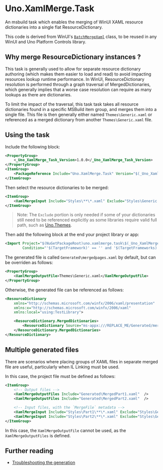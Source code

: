 # Uno.XamlMerge.Task
An msbuild task which enables the merging of WinUI XAML resource dictionaries into a single flat ResourceDictionary.

This code is derived from WinUI's [`BatchMergeXaml`](https://github.com/microsoft/microsoft-ui-xaml/blob/a1ace7957abc19bce86141203560e15a737ccac7/tools/CustomTasks/BatchMergeXaml.cs) class, to be reused in any WinUI and Uno Platform Controls library.

## Why merge ResourceDictionary instances ?
This task is generally used to allow for separate resource dictionary authoring (which makes them easier to load and read) to avoid impacting resources lookup runtime performance. In WinUI, ResourceDictionary resolution is performed through a graph traversal of MergedDictionaries, which generally implies that a worse case resolution can require as many lookups as there are dictionaries.

To limit the impact of the traversal, this task task takes all resource dictionaries found in a specific MSBuild item group, and merges them into a single file. This file is then generally either named `Themes\Generic.xaml` or referenced as a merged dictionary from another `Themes\Generic.xaml` file.

## Using the task

Include the following block:

```xml
<PropertyGroup>
    <_Uno_XamlMerge_Task_Version>1.0.0</_Uno_XamlMerge_Task_Version>
</PropertyGroup>
<ItemGroup>
    <PackageReference Include="Uno.XamlMerge.Task" Version="$(_Uno_XamlMerge_Task_Version)" />
</ItemGroup>
```

Then select the resource dictionaries to be merged:
```xml
<ItemGroup>
    <XamlMergeInput Include="Styles\**\*.xaml" Exclude="Styles\Generic.xaml" />
</ItemGroup>
```

> Note: The `Exclude` portion is only needed if some of your dictionaries still need to be referenced explicitly as some libraries require valid full path, such as [Uno.Themes](https://github.com/unoplatform/uno.themes).

Then add the following block at the end your project library or app:

```xml
<Import Project="$(NuGetPackageRoot)uno.xamlmerge.task\$(_Uno_XamlMerge_Task_Version)\build\Uno.XamlMerge.Task.targets"
        Condition="'$(TargetFramework)' == '' and '$(TargetFrameworks)'!='' and exists('$(NuGetPackageRoot)\uno.xamlmerge.task\$(_Uno_XamlMerge_Task_Version)')" />
```

The generated file is called `Generated\mergedpages.xaml` by default, but can be overriden as follows:

```xml
<PropertyGroup>
    <XamlMergeOutputFile>Themes\Generic.xaml</XamlMergeOutputFile>
</PropertyGroup>
```
Otherwise, the generated file can be referenced as follows:
```xml
<ResourceDictionary
    xmlns="http://schemas.microsoft.com/winfx/2006/xaml/presentation"
    xmlns:x="http://schemas.microsoft.com/winfx/2006/xaml"
    xmlns:local="using:TestLibrary">

	<ResourceDictionary.MergedDictionaries>
		<ResourceDictionary Source="ms-appx:///REPLACE_ME/Generated/mergedpages.xaml" />
	</ResourceDictionary.MergedDictionaries>
</ResourceDictionary>
```

## Multiple generated files
There are scenarios where placing groups of XAML files in separate merged file are useful, particularly when IL Linking must be used.

In this case, the project file must be defined as follows:
```xml
<ItemGroup>
    <!-- Output files -->
    <XamlMergeOutputFiles Include="Generated\MergedPart1.xaml"  />
    <XamlMergeOutputFiles Include="Generated\MergedPart2.xaml"  />

    <!-- Input files, with the `MergeFile` metadata -->
    <XamlMergeInput Include="Styles\Part1\**\*.xaml" Exclude="Styles\Generic.xaml" MergeFile="MergedPart1.xaml" />
    <XamlMergeInput Include="Styles\Part2\**\*.xaml" Exclude="Styles\Generic.xaml" MergeFile="MergedPart2.xaml" />
</ItemGroup>
```

In this case, the `XamlMergeOutputFile` cannot be used, as the `XamlMergeOutputFiles` is defined.

## Further reading
- [Troubleshooting the generation](troubleshooting.md)